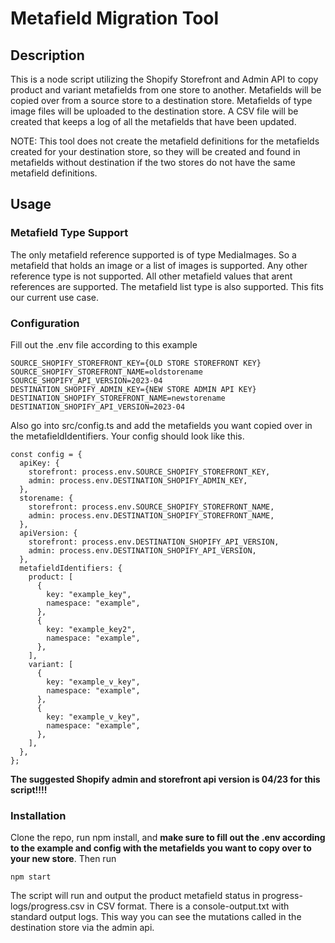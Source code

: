 # Metafield Migration Tool

## Description

This is a node script utilizing the Shopify Storefront and Admin API to copy product and variant metafields from one store to another. Metafields will be copied over from a source store to a destination store. Metafields of type image files will be uploaded to the destination store. A CSV file will be created that keeps a log of all the metafields that have been updated.

NOTE: This tool does not create the metafield definitions for the metafields created for your destination store, so they will be created and found in metafields without destination if the two stores do not have the same metafield definitions.

## Usage

### Metafield Type Support

The only metafield reference supported is of type MediaImages. So a metafield that holds an image or a list of images is supported. Any other reference type is not supported. All other metafield values that arent references are supported. The metafield list type is also supported. This fits our current use case.

### Configuration

Fill out the .env file according to this example

```
SOURCE_SHOPIFY_STOREFRONT_KEY={OLD STORE STOREFRONT KEY}
SOURCE_SHOPIFY_STOREFRONT_NAME=oldstorename
SOURCE_SHOPIFY_API_VERSION=2023-04
DESTINATION_SHOPIFY_ADMIN_KEY={NEW STORE ADMIN API KEY}
DESTINATION_SHOPIFY_STOREFRONT_NAME=newstorename
DESTINATION_SHOPIFY_API_VERSION=2023-04
```

Also go into src/config.ts and add the metafields you want copied over in the metafieldIdentifiers.
Your config should look like this.

```
const config = {
  apiKey: {
    storefront: process.env.SOURCE_SHOPIFY_STOREFRONT_KEY,
    admin: process.env.DESTINATION_SHOPIFY_ADMIN_KEY,
  },
  storename: {
    storefront: process.env.SOURCE_SHOPIFY_STOREFRONT_NAME,
    admin: process.env.DESTINATION_SHOPIFY_STOREFRONT_NAME,
  },
  apiVersion: {
    storefront: process.env.DESTINATION_SHOPIFY_API_VERSION,
    admin: process.env.DESTINATION_SHOPIFY_API_VERSION,
  },
  metafieldIdentifiers: {
    product: [
      {
        key: "example_key",
        namespace: "example",
      },
      {
        key: "example_key2",
        namespace: "example",
      },
    ],
    variant: [
      {
        key: "example_v_key",
        namespace: "example",
      },
      {
        key: "example_v_key",
        namespace: "example",
      },
    ],
  },
};
```

**The suggested Shopify admin and storefront api version is 04/23 for this script!!!!**

### Installation

Clone the repo, run npm install, and **make sure to fill out the .env according to the example and config with the metafields you want to copy over to your new store**.
Then run

```
npm start
```

The script will run and output the product metafield status in progress-logs/progress.csv in CSV format. There is a console-output.txt with standard output logs.
This way you can see the mutations called in the destination store via the admin api.
